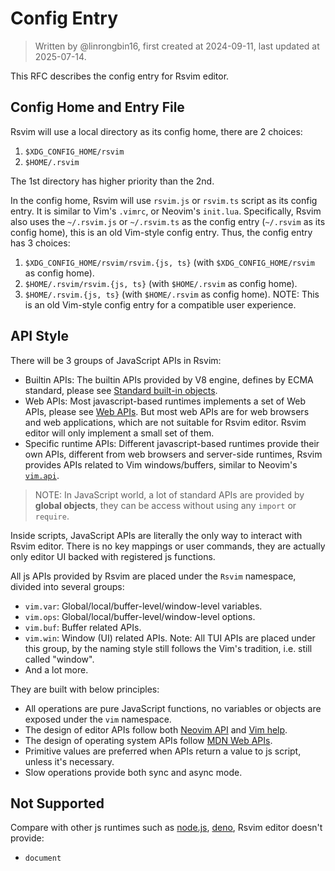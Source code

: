 # Config Entry

> Written by @linrongbin16, first created at 2024-09-11, last updated at 2025-07-14.

This RFC describes the config entry for Rsvim editor.

## Config Home and Entry File

Rsvim will use a local directory as its config home, there are 2 choices:

1. `$XDG_CONFIG_HOME/rsvim`
2. `$HOME/.rsvim`

The 1st directory has higher priority than the 2nd.

In the config home, Rsvim will use `rsvim.js` or `rsvim.ts` script as its config entry. It is similar to Vim's `.vimrc`, or Neovim's `init.lua`. Specifically, Rsvim also uses the `~/.rsvim.js` or `~/.rsvim.ts` as the config entry (`~/.rsvim` as its config home), this is an old Vim-style config entry. Thus, the config entry has 3 choices:

1. `$XDG_CONFIG_HOME/rsvim/rsvim.{js, ts}` (with `$XDG_CONFIG_HOME/rsvim` as config home).
2. `$HOME/.rsvim/rsvim.{js, ts}` (with `$HOME/.rsvim` as config home).
3. `$HOME/.rsvim.{js, ts}` (with `$HOME/.rsvim` as config home). NOTE: This is an old Vim-style config entry for a compatible user experience.

## API Style

There will be 3 groups of JavaScript APIs in Rsvim:

- Builtin APIs: The builtin APIs provided by V8 engine, defines by ECMA standard, please see [Standard built-in objects](https://developer.mozilla.org/en-US/docs/Web/JavaScript/Reference/Global_Objects).
- Web APIs: Most javascript-based runtimes implements a set of Web APIs, please see [Web APIs](https://developer.mozilla.org/en-US/docs/Web/API). But most web APIs are for web browsers and web applications, which are not suitable for Rsvim editor. Rsvim editor will only implement a small set of them.
- Specific runtime APIs: Different javascript-based runtimes provide their own APIs, different from web browsers and server-side runtimes, Rsvim provides APIs related to Vim windows/buffers, similar to Neovim's [`vim.api`](https://neovim.io/doc/user/api.html).

> NOTE: In JavaScript world, a lot of standard APIs are provided by **global objects**, they can be access without using any `import` or `require`.

Inside scripts, JavaScript APIs are literally the only way to interact with Rsvim editor. There is no key mappings or user commands, they are actually only editor UI backed with registered js functions.

All js APIs provided by Rsvim are placed under the `Rsvim` namespace, divided into several groups:

- `vim.var`: Global/local/buffer-level/window-level variables.
- `vim.ops`: Global/local/buffer-level/window-level options.
- `vim.buf`: Buffer related APIs.
- `vim.win`: Window (UI) related APIs. Note: All TUI APIs are placed under this group, by the naming style still follows the Vim's tradition, i.e. still called "window".
- And a lot more.

They are built with below principles:

- All operations are pure JavaScript functions, no variables or objects are exposed under the `vim` namespace.
- The design of editor APIs follow both [Neovim API](https://neovim.io/doc/user/api.html) and [Vim help](https://vimhelp.org/).
- The design of operating system APIs follow [MDN Web APIs](https://developer.mozilla.org/en-US/docs/Web/API).
- Primitive values are preferred when APIs return a value to js script, unless it's necessary.
- Slow operations provide both sync and async mode.

## Not Supported

Compare with other js runtimes such as [node.js](https://nodejs.org/), [deno](https://deno.com/), Rsvim editor doesn't provide:

- `document`
